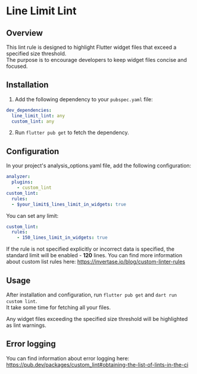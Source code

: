 # Line Limit Lint

## Overview

This lint rule is designed to highlight Flutter widget files that exceed a specified size threshold.  
The purpose is to encourage developers to keep widget files concise and focused.

## Installation

1. Add the following dependency to your `pubspec.yaml` file:

```yaml  
dev_dependencies:
  line_limit_lint: any
  custom_lint: any  
```  

2. Run `flutter pub get` to fetch the dependency.

## Configuration

In your project's analysis_options.yaml file, add the following configuration:

```yaml  
analyzer:  
  plugins:  
    - custom_lint  
custom_lint:  
  rules:  
  - $your_limit$_lines_limit_in_widgets: true  
```  

You can set any limit:

```yaml  
custom_lint:  
  rules:  
    - 150_lines_limit_in_widgets: true  
```  
If the rule is not specified explicitly or incorrect data is specified, the standard limit will be
enabled - **120** lines.
You can find more information about custom list rules here:
https://invertase.io/blog/custom-linter-rules

## Usage

After installation and configuration, run `flutter pub get` and `dart run custom lint`.  
It take some time for fetching all your files.

Any widget files exceeding the specified size threshold will be highlighted as lint warnings.

## Error logging

You can find information about error logging here:
https://pub.dev/packages/custom_lint#obtaining-the-list-of-lints-in-the-ci